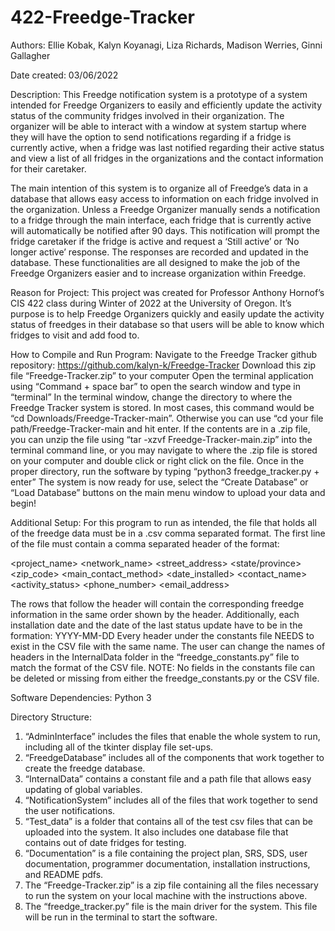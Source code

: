 # 422-Freedge-Tracker

Authors: Ellie Kobak, Kalyn Koyanagi, Liza Richards, Madison Werries, Ginni Gallagher
 
Date created: 03/06/2022

Description:
 This Freedge notification system is a prototype of a system intended for Freedge Organizers to easily and efficiently update the activity status of the community fridges involved in their organization. The organizer will be able to interact with a window at system startup where they will have the option to send notifications regarding if a fridge is currently active, when a fridge was last notified regarding their active status and view a list of all fridges in the organizations and the contact information for their caretaker. 

The main intention of this system is to organize all of Freedge’s data in a database that allows easy access to information on each fridge involved in the organization. Unless a Freedge Organizer manually sends a notification to a fridge through the main interface, each fridge that is currently active will automatically be notified after 90 days. This notification will prompt the fridge caretaker if the fridge is active and request a ‘Still active’ or ‘No longer active’ response. The responses are recorded and updated in the database. These functionalities are all designed to make the job of the Freedge Organizers easier and to increase organization within Freedge.

Reason for Project: This project was created for Professor Anthony Hornof’s CIS 422 class during Winter of 2022 at the University of Oregon. It’s purpose is to help Freedge Organizers quickly and easily update the activity status of freedges in their database so that users will be able to know which fridges to visit and add food to. 

How to Compile and Run Program:
Navigate to the Freedge Tracker github repository: https://github.com/kalyn-k/Freedge-Tracker
Download this zip file “Freedge-Tracker.zip” to your computer
Open the terminal application using “Command + space bar” to open the search window and type in “terminal”
In the terminal window, change the directory to where the Freedge Tracker system is stored. In most cases, this command would be “cd Downloads/Freedge-Tracker-main”. Otherwise you can use “cd your file path/Freedge-Tracker-main and hit enter. 
If the contents are in a .zip file, you can unzip the file using “tar -xzvf Freedge-Tracker-main.zip” into the terminal command line, or you may navigate to where the .zip file is stored on your computer and double click or right click on the file. 
Once in the proper directory, run the software by typing “python3 freedge_tracker.py + enter”
The system is now ready for use, select the “Create Database” or “Load Database” buttons on the main menu window to upload your data and begin! 

Additional Setup: For this program to run as intended, the file that holds all of the freedge data must be in a .csv comma separated format. The first line of the file must contain a comma separated header of the format:

<project_name> <network_name> <street_address> <city> <state/province> <zip_code> <country> 
 <main_contact_method> <date_installed> <contact_name> <activity_status> <phone_number> <email_address>

The rows that follow the header will contain the corresponding freedge information in the same order shown by the 
header. Additionally, each installation date and the date of the last status update have to be in the formation:
YYYY-MM-DD
Every header under the constants file NEEDS to exist in the CSV file with the same name. The user can change the 
names of headers in the InternalData folder in the “freedge_constants.py” file to match the format of the CSV file.
NOTE: No fields in the constants file can be deleted or missing from either the freedge_constants.py or the CSV file.

Software Dependencies: Python 3

Directory Structure:
1. “AdminInterface” includes the files that enable the whole system  to run, including all of the tkinter display 
   file set-ups.
2. “FreedgeDatabase” includes all of the components that work together to create the freedge database. 
3. “InternalData” contains a constant file and a path file that allows easy updating of global variables.
4. “NotificationSystem” includes all of the files that work together to send the user notifications. 
5. “Test_data” is a folder that contains all of the test csv files that can be uploaded into the system. It also
   includes one database file that contains out of date fridges for testing. 
6. “Documentation” is a file containing the project plan, SRS, SDS, user documentation, programmer documentation, installation instructions, and README pdfs. 
7. The “Freedge-Tracker.zip” is a zip file containing all the files necessary to run the system on your local 
   machine with the instructions above.
8. The “freedge_tracker.py” file is the main driver for the system. This file will be run in the terminal to start
   the software. 
